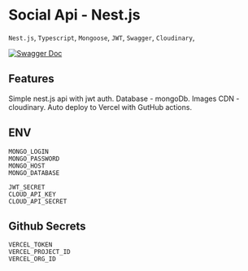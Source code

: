 #  Social Api - Nest.js

`Nest.js`, `Typescript`, `Mongoose`, `JWT`, `Swagger`, `Cloudinary`,

[![Swagger Doc](https://img.shields.io/badge/-Swagger-%23Clojure?style=for-the-badge&logo=swagger&logoColor=white)](https://social-nest-api.vercel.app/swagger)

## Features

Simple nest.js api with jwt auth. Database - mongoDb. Images CDN - cloudinary. Auto deploy to Vercel with GutHub actions.

## ENV
```
MONGO_LOGIN
MONGO_PASSWORD
MONGO_HOST
MONGO_DATABASE

JWT_SECRET
CLOUD_API_KEY
CLOUD_API_SECRET
```

## Github Secrets
```
VERCEL_TOKEN
VERCEL_PROJECT_ID
VERCEL_ORG_ID
```
